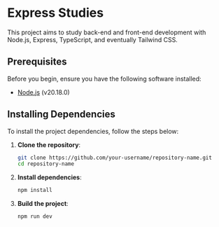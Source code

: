 # Express Studies

This project aims to study back-end and front-end development with Node.js, Express, TypeScript, and eventually Tailwind CSS.

## Prerequisites

Before you begin, ensure you have the following software installed:

- [Node.js](https://nodejs.org/en) (v20.18.0)

## Installing Dependencies

To install the project dependencies, follow the steps below:

1. **Clone the repository**:

   ```bash
   git clone https://github.com/your-username/repository-name.git
   cd repository-name

2. **Install dependencies**:
   ```bash
   npm install

3. **Build the project**:
   ```bash
   npm run dev